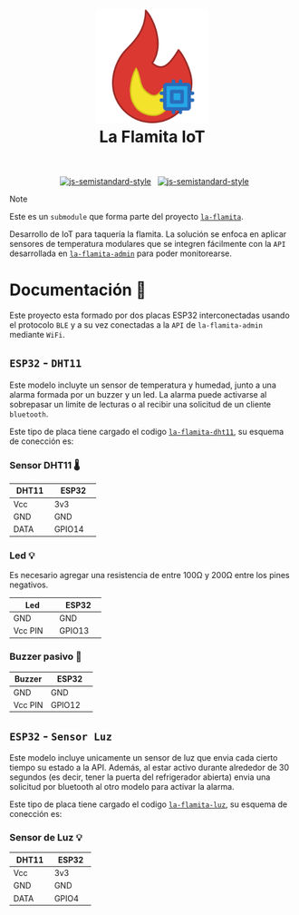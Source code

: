 <h1 align="center">
  <img src="./la-flamita-iot.svg" alt="la-flamita-iot" width="200">
  <br>
  La Flamita IoT
  <br>
  <br>
</h1>

<p align="center">
  <a href="https://www.arduino.cc/"><img src="https://img.shields.io/badge/Built_using-Arduino-lightgray.svg?logo=arduino" alt="js-semistandard-style"></a>
  <a href="https://www.espressif.com/en/products/socs/esp32"><img src="https://img.shields.io/badge/Made_for-ESP32-orangered.svg?logo=espressif" alt="js-semistandard-style"></a>
</p>

> [!NOTE]
> Este es un `submodule` que forma parte del proyecto [`la-flamita`](https://github.com/InterdataUTJ/la-flamita/).

Desarrollo de IoT para taquería la flamita. La solución se enfoca en aplicar sensores de temperatura modulares que se integren fácilmente con la `API` desarrollada en [`la-flamita-admin`](https://github.com/InterdataUTJ/la-flamita-admin/) para poder monitorearse.

# Documentación 📕

Este proyecto esta formado por dos placas ESP32 interconectadas usando el protocolo `BLE` y a su vez conectadas a la `API` de `la-flamita-admin` mediante `WiFi`.


## `ESP32` - `DHT11`

Este modelo incluyte un sensor de temperatura y humedad, junto a una alarma formada por un buzzer y un led. La alarma puede activarse al sobrepasar un limite de lecturas o al recibir una solicitud de un cliente `bluetooth`.

Este tipo de placa tiene cargado el codigo [`la-flamita-dht11`](./la-flamita-dht11/), su esquema de conección es:

### Sensor DHT11 🌡️

| **DHT11** | **ESP32**  |
|-----------|------------|
| Vcc       | 3v3        |
| GND       | GND        |
| DATA      | GPIO14     |

### Led 💡

Es necesario agregar una resistencia de entre 100Ω y 200Ω entre los pines negativos.

| **Led**     | **ESP32** |
|-------------|-----------|
| GND         | GND       |
| Vcc PIN     | GPIO13    |


### Buzzer pasivo 🎵

| **Buzzer**  | **ESP32** |
|-------------|-----------|
| GND         | GND       |
| Vcc PIN     | GPIO12    |



## `ESP32` - `Sensor Luz`

Este modelo incluye unicamente un sensor de luz que envia cada cierto tiempo su estado a la API. Además, al estar activo durante alrededor de 30 segundos (es decir, tener la puerta del refrigerador abierta) envia una solicitud por bluetooth al otro modelo para activar la alarma.

Este tipo de placa tiene cargado el codigo [`la-flamita-luz`](./la-flamita-luz//), su esquema de conección es:

### Sensor de Luz 💡

| **DHT11** | **ESP32** |
|-----------|-----------|
| Vcc       | 3v3       |
| GND       | GND       |
| DATA      | GPIO4     |

